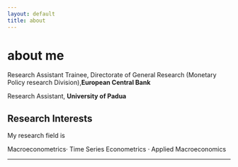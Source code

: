 ```yaml
---
layout: default
title: about
---
```


# about me
Research Assistant Trainee, Directorate of General Research (Monetary Policy research Division),**European Central Bank**

Research Assistant, **University of Padua**

## Research Interests
My research field is


Macroeconometrics· Time Series Econometrics · Applied Macroeconomics

---
